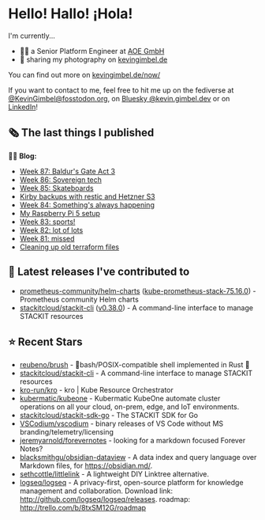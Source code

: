 # Hello! Hallo! ¡Hola!

I'm currently...
- 👨‍💻 a Senior Platform Engineer at [AOE GmbH](https://aoe.com)
- 📸 sharing my photography on [kevingimbel.de](https://kevingimbel.de/photography)

You can find out more on [kevingimbel.de/now/](https://kevingimbel.de/now/)

If you want to contact to me, feel free to hit me up on the fediverse at [@KevinGimbel@fosstodon.org](https://fosstodon.org/@KevinGimbel), on [Bluesky @kevin.gimbel.dev](https://bsky.app/profile/kevin.gimbel.dev) or on [LinkedIn](https://www.linkedin.com/in/kevingimbel/)!

## 🗞 The last things I published

🧑‍💻 **Blog:**

- [Week 87: Baldur&#39;s Gate Act 3](https://kevingimbel.de/blog/week-87-baldur-s-gate-act-3)
- [Week 86: Sovereign tech](https://kevingimbel.de/blog/week-86-sovereign-tech)
- [Week 85: Skateboards](https://kevingimbel.de/blog/week-85-skateboards)
- [Kirby backups with restic and Hetzner S3](https://kevingimbel.de/blog/kirby-backups-with-restic-and-hetzner-s3)
- [Week 84: Something&#39;s always happening](https://kevingimbel.de/blog/week-84-something-s-always-happening)
- [My Raspberry Pi 5 setup](https://kevingimbel.de/blog/my-raspberry-pi-5-setup)
- [Week 83: sports!](https://kevingimbel.de/blog/week-83-sports)
- [Week 82: lot of lots](https://kevingimbel.de/blog/week-82-lot-of-lots)
- [Week 81: missed](https://kevingimbel.de/blog/week-81-missed)
- [Cleaning up old terraform files](https://kevingimbel.de/blog/cleaning-up-old-terraform-files)

## 🔭 Latest releases I've contributed to

- [prometheus-community/helm-charts](https://github.com/prometheus-community/helm-charts) ([kube-prometheus-stack-75.16.0](https://github.com/prometheus-community/helm-charts/releases/tag/kube-prometheus-stack-75.16.0)) - Prometheus community Helm charts
- [stackitcloud/stackit-cli](https://github.com/stackitcloud/stackit-cli) ([v0.38.0](https://github.com/stackitcloud/stackit-cli/releases/tag/v0.38.0)) - A command-line interface to manage STACKIT resources

## ⭐ Recent Stars

- [reubeno/brush](https://github.com/reubeno/brush) - 🐚bash/POSIX-compatible shell implemented in Rust 🦀
- [stackitcloud/stackit-cli](https://github.com/stackitcloud/stackit-cli) - A command-line interface to manage STACKIT resources
- [kro-run/kro](https://github.com/kro-run/kro) - kro | Kube Resource Orchestrator
- [kubermatic/kubeone](https://github.com/kubermatic/kubeone) - Kubermatic KubeOne automate cluster operations on all your cloud, on-prem, edge, and IoT environments.  
- [stackitcloud/stackit-sdk-go](https://github.com/stackitcloud/stackit-sdk-go) - The STACKIT SDK for Go
- [VSCodium/vscodium](https://github.com/VSCodium/vscodium) - binary releases of VS Code without MS branding/telemetry/licensing
- [jeremyarnold/forevernotes](https://github.com/jeremyarnold/forevernotes) - looking for a markdown focused Forever Notes? 
- [blacksmithgu/obsidian-dataview](https://github.com/blacksmithgu/obsidian-dataview) - A data index and query language over Markdown files, for https://obsidian.md/.
- [sethcottle/littlelink](https://github.com/sethcottle/littlelink) - A lightweight DIY Linktree alternative.
- [logseq/logseq](https://github.com/logseq/logseq) - A privacy-first, open-source platform for knowledge management and collaboration. Download link:  http://github.com/logseq/logseq/releases. roadmap: http://trello.com/b/8txSM12G/roadmap

